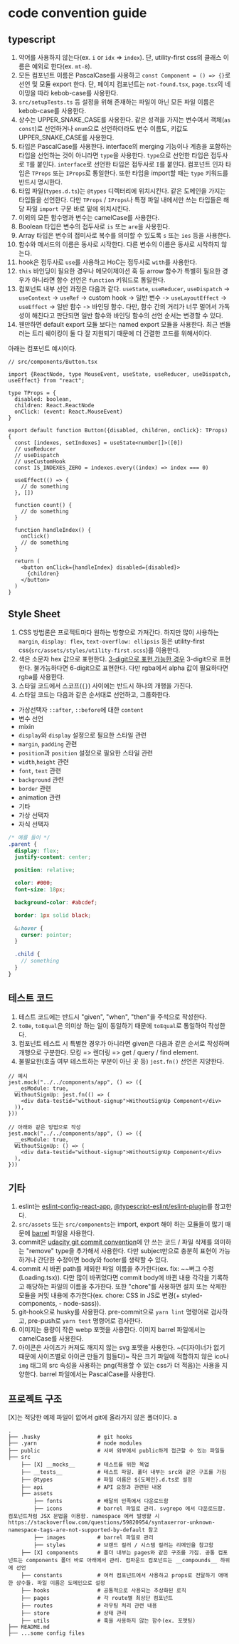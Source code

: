 # code convention guide

## typescript

1. 약어를 사용하지 않는다(ex. `i` or `idx` => `index`). 단, utility-first css의 클래스 이름은 예외로 한다(ex. `mt-8`).
2. 모든 컴포넌트 이름은 PascalCase를 사용하고 `const Component = () => {}`로 선언 및 모듈 export 한다. 단, 페이지 컴포넌트는 `not-found.tsx`, `page.tsx`의 네이밍을 따라 kebob-case를 사용한다.
3. `src/setupTests.ts` 등 설정을 위해 존재하는 파일이 아닌 모든 파일 이름은 kebob-case를 사용한다.
4. 상수는 UPPER_SNAKE_CASE를 사용한다. 같은 성격을 가지는 변수여서 객체(`as const`)로 선언하거나 `enum`으로 선언하더라도 변수 이름도, 키값도 UPPER_SNAKE_CASE를 사용한다.
5. 타입은 PascalCase를 사용한다. interface의 merging 기능이나 계층을 포함하는 타입을 선언하는 것이 아니라면 `type`을 사용한다. `type`으로 선언한 타입은 접두사로 `T`를 붙인다. `interface`로 선언한 타입은 접두사로 `I`를 붙인다. 컴포넌트 인자 타입은 `TProps` 또는 `IProps`로 통일한다. 또한 타입을 import할 때는 `type` 키워드를 반드시 명시한다.
6. 타입 파일(`types.d.ts`)는 `@types` 디렉터리에 위치시킨다. 같은 도메인을 가지는 타입들을 선언한다. 다만 `TProps` / `IProps`나 특정 파일 내에서만 쓰는 타입들은 해당 파일 `import` 구문 바로 밑에 위치시킨다.
7. 이외의 모든 함수명과 변수는 camelCase를 사용한다.
8. Boolean 타입은 변수의 접두사로 `is` 또는 `are`을 사용한다.
9. Array 타입은 변수의 접미사로 복수를 의미할 수 있도록 `s` 또는 `ies` 등을 사용한다.
10. 함수와 메서드의 이름은 동사로 시작한다. 다른 변수의 이름은 동사로 시작하지 않는다.
11. hook은 접두사로 `use`를 사용하고 HoC는 접두사로 `with`를 사용한다.
12. `this` 바인딩이 필요한 경우나 메모이제이션 훅 등 arrow 함수가 특별히 필요한 경우가 아니라면 함수 선언은 `function` 키워드로 통일한다.
13. 컴포넌트 내부 선언 과정은 다음과 같다. `useState`, `useReducer`, `useDispatch` -> `useContext` -> `useRef` -> custom hook -> 일반 변수 -> `useLayoutEffect` -> `useEffect` -> 일반 함수 -> 바인딩 함수. 다만, 함수 간의 거리가 너무 멀어서 가독성이 해친다고 판단되면 일반 함수와 바인딩 함수의 선언 순서는 변경할 수 있다.
14. 웬만하면 default export 모듈 보다는 named export 모듈을 사용한다. 최근 번들러는 트리 쉐이킹이 둘 다 잘 지원되기 때문에 더 간결한 코드를 위해서이다.

아래는 컴포넌트 예시이다.

```tsx
// src/components/Button.tsx

import {ReactNode, type MouseEvent, useState, useReducer, useDispatch, useEffect} from "react";

type TProps = {
  disabled: boolean,
  children: React.ReactNode
  onClick: (event: React.MouseEvent)
}

export default function Button({disabled, children, onClick}: TProps) {
  const [indexes, setIndexes] = useState<number[]>([0])
  // useReducer
  // useDispatch
  // useCustomHook
  const IS_INDEXES_ZERO = indexes.every((index) => index === 0)

  useEffect(() => {
    // do something
  }, [])

  function count() {
    // do something
  }

  function handleIndex() {
    onClick()
    // do something
  }

  return (
    <button onClick={handleIndex} disabled={disabled}>
      {children}
    </button>
  )
}
```

## Style Sheet

1. CSS 방법론은 프로젝트마다 원하는 방향으로 가져간다. 하지만 많이 사용하는 `margin`, `display: flex`, `text-overflow: ellipsis` 등은 utility-first css(`src/assets/styles/utility-first.scss`)를 이용한다.
2. 색은 소문자 hex 값으로 표현한다. [3-digit으로 표현 가능한 경우](https://www.w3schools.com/css/css_colors_hex.asp) 3-digit으로 표현한다. 불가능하다면 6-digit으로 표현한다. 다만 rgba에서 alpha 값이 필요하다면 rgba를 사용한다.
3. 스타일 코드에서 스코프(`{}`) 사이에는 반드시 하나의 개행을 가진다.
4. 스타일 코드는 다음과 같은 순서대로 선언하고, 그룹화한다.

- 가상선택자 `::after`, `::before`에 대한 `content`
- 변수 선언
- mixin
- `display`와 `display` 설정으로 필요한 스타일 관련
- `margin`, `padding` 관련
- `position`과 `position` 설정으로 필요한 스타일 관련
- `width`,`height` 관련
- `font`, `text` 관련
- `background` 관련
- `border` 관련
- animation 관련
- 기타
- 가상 선택자
- 자식 선택자

```scss
/* 예를 들어 */
.parent {
  display: flex;
  justify-content: center;

  position: relative;

  color: #000;
  font-size: 18px;

  background-color: #abcdef;

  border: 1px solid black;

  &:hover {
    cursor: pointer;
  }

  .child {
    // something
  }
}
```

## 테스트 코드

1. 테스트 코드에는 반드시 "given", "when", "then"을 주석으로 작성한다.
2. `toBe`, `toEqual`은 의미상 하는 일이 동일하기 때문에 `toEqual`로 통일하여 작성한다.
3. 컴포넌트 테스트 시 특별한 경우가 아니라면 given은 다음과 같은 순서로 작성하며 개행으로 구분한다. 모킹 => 렌더링 => get / query / find element.
4. 불필요한(호출 여부 테스트하는 부분이 아닌 곳 등) `jest.fn()` 선언은 지양한다.

```tsx
// 예시
jest.mock("../../components/app", () => ({
  __esModule: true,
  WithoutSignUp: jest.fn(() => (
    <div data-testid="without-signup">WithoutSignUp Component</div>
  )),
}))

// 아래와 같은 방법으로 작성
jest.mock("../../components/app", () => ({
  __esModule: true,
  WithoutSignUp: () => (
    <div data-testid="without-signup">WithoutSignUp Component</div>
  ),
}))
```

## 기타

1. eslint는 [eslint-config-react-app](https://www.npmjs.com/package/eslint-config-react-app), [@typescript-eslint/eslint-plugin](https://www.npmjs.com/package/@typescript-eslint/eslint-plugin)를 참고한다.
2. `src/assets` 또는 `src/components`는 import, export 해야 하는 모듈들이 많기 때문에 [barrel](https://basarat.gitbook.io/typescript/main-1/barrel) 파일을 사용한다.
3. commit은 [udacity git commit convention](http://udacity.github.io/git-styleguide/)에 안 쓰는 코드 / 파일 삭제를 의미하는 "remove" type을 추가해서 사용한다. 다만 subject만으로 충분히 표현이 가능하거나 간단한 수정이면 body와 footer를 생략할 수 있다.
4. commit 시 바뀐 path를 제외한 파일 이름을 추가한다(ex. fix: \~\~버그 수정(Loading.tsx)). 다만 많이 바뀌었다면 commit body에 바뀐 내용 각각을 기록하고 해당하는 파일의 이름을 추가한다. 또한 "chore"를 사용하면 설치 또는 삭제한 모듈을 커밋 내용에 추가한다(ex. chore: CSS in JS로 변경(+ styled-components, - node-sass)).
5. git-hook으로 husky를 사용한다. pre-commit으로 `yarn lint` 명령어로 검사하고, pre-push로 `yarn test` 명령어로 검사한다.
6. 이미지는 용량이 작은 webp 포맷을 사용한다. 이미지 barrel 파일에서는 camelCase를 사용한다.
7. 아이콘은 사이즈가 커져도 깨지지 않는 svg 포맷을 사용한다. ~(디자이너가 없기 때문에 사이즈별로 아이콘 만들기 힘들다)~ 작은 크기 파일에 적합하지 않은 ico나 `img` 태그의 src 속성을 사용하는 png(적용할 수 있는 css가 더 적음)는 사용을 지양한다. barrel 파일에서는 PascalCase를 사용한다.

## 프로젝트 구조

\[X]는 적당한 예제 파일이 없어서 git에 올라가지 않은 폴더이다.
a

```
.
├── .husky                  # git hooks
├── .yarn                   # node modules
├── public                  # 서버 외부에서 public하게 접근할 수 있는 파일들
├── src
    ├── [X] __mocks__       # 테스트를 위한 목업
    ├── __tests__           # 테스트 파일. 폴더 내부는 src와 같은 구조를 가짐
    ├── @types              # 파일 이름은 ${도메인}.d.ts로 설정
    ├── api                 # API 요청과 관련된 내용
    ├── assets
        ├── fonts           # 배달의 민족에서 다운로드함
        ├── icons           # barrel 파일로 관리. svgrepo 에서 다운로드함. 컴포넌트처럼 JSX 문법을 이용함. namespace 에러 발생할 시 https://stackoverflow.com/questions/59820954/syntaxerror-unknown-namespace-tags-are-not-supported-by-default 참고
        ├── images          # barrel 파일로 관리
        ├── styles          # 브랜드 컬러 / 시스템 컬러는 리메인을 참고함
    ├── [X] components      # 폴더 내부는 pages와 같은 구조를 가짐. 공통 컴포넌트는 components 폴더 바로 아래에서 관리. 컴파운드 컴포넌트는 __compounds__ 하위에 선언
    ├── constants           # 여러 컴포넌트에서 사용하고 props로 전달하기 애매한 상수들. 파일 이름은 도메인으로 설정
    ├── hooks               # 공통적으로 사용되는 추상화된 로직
    ├── pages               # 각 route별 최상단 컴포넌트
    ├── routes              # 라우팅 처리 관련 내용
    ├── store               # 상태 관리
    ├── utils               # 훅을 사용하지 않는 함수(ex. 포맷팅)
├── README.md
├── ...some config files
```
